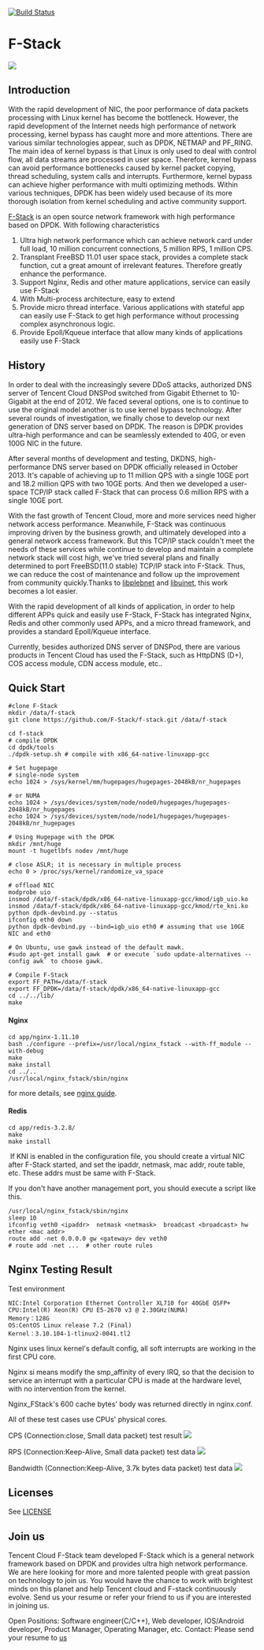 [![Build Status](https://travis-ci.org/F-Stack/f-stack.svg?branch=master)](https://travis-ci.org/F-Stack/f-stack)

# F-Stack
![](F-Stack.png)

## Introduction

With the rapid development of NIC, the poor performance of data packets processing with Linux kernel has become the bottleneck. However, the rapid development of the Internet needs high performance of network processing, kernel bypass has caught more and more attentions. There are various similar technologies appear, such as DPDK, NETMAP and PF_RING. The main idea of kernel bypass is that Linux is only used to deal with control flow, all data streams are processed in user space. Therefore, kernel bypass can avoid performance bottlenecks caused by kernel packet copying, thread scheduling, system calls and interrupts. Furthermore, kernel bypass can achieve higher performance with multi optimizing methods.  Within various techniques, DPDK has been widely used because of its more thorough isolation from kernel scheduling and active community support.

[F-Stack](http://www.f-stack.org/?from=github) is an open source network framework with high performance based on DPDK. With following characteristics

1. Ultra high network performance which can achieve network card under full load, 10 million concurrent connections, 5 million RPS, 1 million CPS.
2. Transplant FreeBSD 11.01 user space stack, provides a complete stack function, cut a great amount of irrelevant features. Therefore greatly enhance the performance.
3. Support Nginx, Redis and other mature applications, service can easily use F-Stack
4. With Multi-process architecture, easy to extend
5. Provide micro thread interface. Various applications with stateful app can easily use F-Stack to get high performance without processing complex asynchronous logic.
6. Provide Epoll/Kqueue interface that allow many kinds of applications easily use F-Stack

## History

In order to deal with the increasingly severe DDoS attacks, authorized DNS server of Tencent Cloud DNSPod switched from Gigabit Ethernet to 10-Gigabit at the end of 2012. We faced several options, one is to continue to use the original model another is to use kernel bypass technology. After several rounds of investigation, we finally chose to develop our next generation of DNS server based on DPDK. The reason is DPDK provides ultra-high performance and can be seamlessly extended to 40G, or even 100G NIC in the future.

After several months of development and testing, DKDNS, high-performance DNS server based on DPDK officially released in October 2013. It's capable of achieving up to 11 million QPS with a single 10GE port and 18.2 million QPS with two 10GE ports. And then we developed a user-space TCP/IP stack called F-Stack that can process 0.6 million RPS with a single 10GE port.

With the fast growth of Tencent Cloud, more and more services need higher network access performance. Meanwhile, F-Stack was continuous improving driven by the business growth, and ultimately developed into a general network access framework. But this TCP/IP stack couldn't meet the needs of these services while continue to develop and maintain a complete network stack will cost high, we've tried several plans and finally determined to port FreeBSD(11.0 stable) TCP/IP stack into F-Stack. Thus, we can reduce the cost of maintenance and follow up the improvement from community quickly.Thanks to [libplebnet](https://gitorious.org/freebsd/kmm-sandbox/commit/fa8a11970bc0ed092692736f175925766bebf6af?p=freebsd:kmm-sandbox.git;a=tree;f=lib/libplebnet;h=ae446dba0b4f8593b69b339ea667e12d5b709cfb;hb=refs/heads/work/svn_trunk_libplebnet) and [libuinet](https://github.com/pkelsey/libuinet), this work becomes a lot easier.

With the rapid development of all kinds of application, in order to help different APPs quick and easily use F-Stack, F-Stack has integrated Nginx, Redis and other commonly used APPs, and a micro thread framework, and provides a standard Epoll/Kqueue interface.

Currently, besides authorized DNS server of DNSPod, there are various products in Tencent Cloud has used the F-Stack, such as HttpDNS (D+), COS access module, CDN access module, etc..

## Quick Start

    #clone F-Stack
    mkdir /data/f-stack
    git clone https://github.com/F-Stack/f-stack.git /data/f-stack
 
    cd f-stack
    # compile DPDK
    cd dpdk/tools
    ./dpdk-setup.sh # compile with x86_64-native-linuxapp-gcc
 
    # Set hugepage
    # single-node system
    echo 1024 > /sys/kernel/mm/hugepages/hugepages-2048kB/nr_hugepages

    # or NUMA
    echo 1024 > /sys/devices/system/node/node0/hugepages/hugepages-2048kB/nr_hugepages
    echo 1024 > /sys/devices/system/node/node1/hugepages/hugepages-2048kB/nr_hugepages

    # Using Hugepage with the DPDK
    mkdir /mnt/huge
    mount -t hugetlbfs nodev /mnt/huge

    # close ASLR; it is necessary in multiple process
    echo 0 > /proc/sys/kernel/randomize_va_space

    # offload NIC
    modprobe uio
    insmod /data/f-stack/dpdk/x86_64-native-linuxapp-gcc/kmod/igb_uio.ko
    insmod /data/f-stack/dpdk/x86_64-native-linuxapp-gcc/kmod/rte_kni.ko
    python dpdk-devbind.py --status
    ifconfig eth0 down
    python dpdk-devbind.py --bind=igb_uio eth0 # assuming that use 10GE NIC and eth0

    # On Ubuntu, use gawk instead of the default mawk.
    #sudo apt-get install gawk  # or execute `sudo update-alternatives --config awk` to choose gawk.

    # Compile F-Stack
    export FF_PATH=/data/f-stack
    export FF_DPDK=/data/f-stack/dpdk/x86_64-native-linuxapp-gcc
    cd ../../lib/
    make

#### Nginx

    cd app/nginx-1.11.10
    bash ./configure --prefix=/usr/local/nginx_fstack --with-ff_module --with-debug
    make
    make install
    cd ../..
    /usr/local/nginx_fstack/sbin/nginx

for more details, see [nginx guide](https://github.com/F-Stack/f-stack/blob/master/doc/F-Stack_Nginx_APP_Guide.md).

#### Redis

    cd app/redis-3.2.8/
    make
    make install

  If KNI is enabled in the configuration file, you should create a virtual NIC after F-Stack started, and set the ipaddr, netmask, mac addr, route table, etc. These addrs must be same with F-Stack.

  If you don't have another management port, you should execute a script like this.

    /usr/local/nginx_fstack/sbin/nginx
    sleep 10
    ifconfig veth0 <ipaddr>  netmask <netmask>  broadcast <broadcast> hw ether <mac addr>
    route add -net 0.0.0.0 gw <gateway> dev veth0
    # route add -net ...  # other route rules

## Nginx Testing Result

Test environment

    NIC:Intel Corporation Ethernet Controller XL710 for 40GbE QSFP+
    CPU:Intel(R) Xeon(R) CPU E5-2670 v3 @ 2.30GHz(NUMA)
    Memory：128G
    OS:CentOS Linux release 7.2 (Final)
    Kernel：3.10.104-1-tlinux2-0041.tl2

Nginx uses linux kernel's default config, all soft interrupts are working in the first CPU core.

Nginx si means modify the smp_affinity of every IRQ, so that the decision to service an interrupt with a particular CPU is made at the hardware level, with no intervention from the kernel.

Nginx_FStack's 600 cache bytes' body was returned directly in nginx.conf.

All of these test cases use CPUs' physical cores.


CPS (Connection:close, Small data packet)  test result
![](http://i.imgur.com/PvCRmXR.png)

RPS (Connection:Keep-Alive, Small data packet) test data
![](http://i.imgur.com/CTDPx3a.png)

Bandwidth (Connection:Keep-Alive, 3.7k bytes data packet) test data
![](http://i.imgur.com/1ZM6yT9.png)

## Licenses
See [LICENSE](LICENSE)

## Join us

Tencent Cloud F-Stack team developed F-Stack which is a general network framework based on DPDK and provides ultra high network performance. We are here looking for more and more talented people with great passion on technology to join us. You would have the chance to work with brightest minds on this planet and help Tencent cloud and F-stack continuously evolve. Send us your resume or refer your friend to us if you are interested in joining us.

Open Positions: Software engineer(C/C++), Web developer, IOS/Android developer, Product Manager, Operating Manager, etc.
Contact: Please send your resume to [us](mailto:allanhuang@tencent.com)
